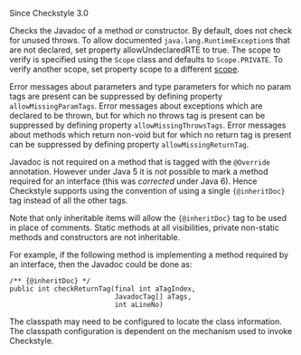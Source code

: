Since Checkstyle 3.0

Checks the Javadoc of a method or constructor. By default, does not
check for unused throws. To allow documented
`java.lang.RuntimeException`s that are not declared, set property
allowUndeclaredRTE to true. The scope to verify is specified using the
`Scope` class and defaults to `Scope.PRIVATE`. To verify another scope,
set property scope to a different
[scope](https://checkstyle.org/property_types.html#scope).

Error messages about parameters and type parameters for which no param
tags are present can be suppressed by defining property
`allowMissingParamTags`. Error messages about exceptions which are
declared to be thrown, but for which no throws tag is present can be
suppressed by defining property `allowMissingThrowsTags`. Error messages
about methods which return non-void but for which no return tag is
present can be suppressed by defining property `allowMissingReturnTag`.

Javadoc is not required on a method that is tagged with the `@Override`
annotation. However under Java 5 it is not possible to mark a method
required for an interface (this was *corrected* under Java 6). Hence
Checkstyle supports using the convention of using a single
`{@inheritDoc}` tag instead of all the other tags.

Note that only inheritable items will allow the `{@inheritDoc}` tag to
be used in place of comments. Static methods at all visibilities,
private non-static methods and constructors are not inheritable.

For example, if the following method is implementing a method required
by an interface, then the Javadoc could be done as:

    /** {@inheritDoc} */
    public int checkReturnTag(final int aTagIndex,
                              JavadocTag[] aTags,
                              int aLineNo)

The classpath may need to be configured to locate the class information.
The classpath configuration is dependent on the mechanism used to invoke
Checkstyle.
